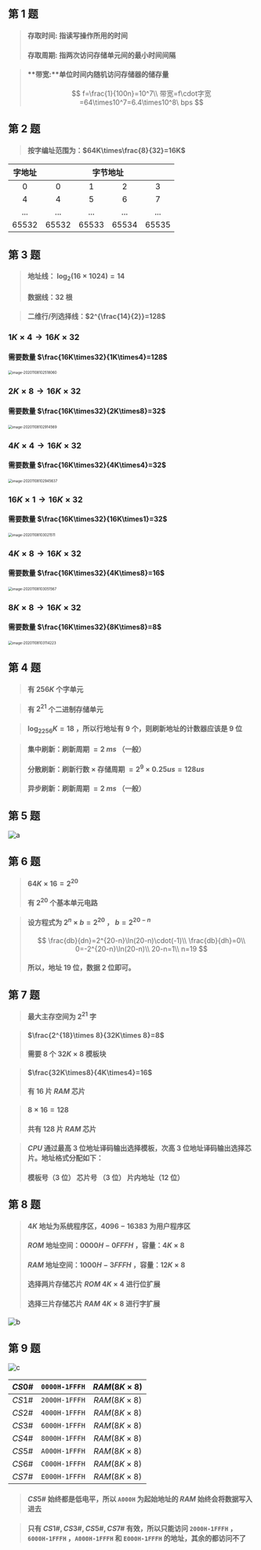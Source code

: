 ## 第 $1$ 题

> #### **存取时间:** 指读写操作所用的时间
>
> #### **存取周期:** 指两次访问存储单元间的最小时间间隔

> #### **带宽:**单位时间内随机访问存储器的储存量
>
> $$
> f=\frac{1}{100n}=10^7\\
> 带宽=f\cdot字宽 =64\times10^7=6.4\times10^8\ bps
> $$



## 第 $2$ 题

> #### 按字编址范围为：$64K\times\frac{8}{32}=16K$ 

<table>
    <thead align = "center">
        <tr>
            <th>字地址</th>
            <th colspan = 4>字节地址</th>
        </tr>
    </thead>
    <tbody>
        <tr align = "center">
            <td>0</td>
            <td>0</td>
            <td>1</td>
            <td>2</td>
            <td>3</td>
        </tr>
        <tr align = "center">
            <td>4</td>
            <td>4</td>
            <td>5</td>
            <td>6</td>
            <td>7</td>
        </tr>
        <tr align = "center">
            <td>...</td>
            <td>...</td>
            <td>...</td>
            <td>...</td>
            <td>...</td>
        </tr>
        <tr align = "center">
            <td>65532</td>
            <td>65532</td>
            <td>65533</td>
            <td>65534</td>
            <td>65535</td>
        </tr>
    </tbody>
</table>
<div style="page-break-after: always;"></div>

## 第 $3$ 题

> #### **地址线：** $\log_2(16\times1024)=14$ 
>
> #### 数据线：$32$ 根

> #### 二维行/列选择线：$2^{\frac{14}{2}}=128$ 



### $1K\times4\to16K\times32$ 

#### 需要数量 $\frac{16K\times32}{1K\times4}=128$

<img src="C:\Users\jinann\AppData\Roaming\Typora\typora-user-images\image-20201108102518060.png" alt="image-20201108102518060" style="zoom:50%;" />

<div style="page-break-after: always;"></div>

### $2K\times8\to16K\times32$ 

#### 需要数量 $\frac{16K\times32}{2K\times8}=32$ 

<img src="C:\Users\jinann\AppData\Roaming\Typora\typora-user-images\image-20201108102914569.png" alt="image-20201108102914569" style="zoom:50%;" />



### $4K\times4\to16K\times32$ 

#### 需要数量 $\frac{16K\times32}{4K\times4}=32$ 

<img src="C:\Users\jinann\AppData\Roaming\Typora\typora-user-images\image-20201108102945637.png" alt="image-20201108102945637" style="zoom:50%;" />

<div style="page-break-after: always;"></div>


### $16K\times1\to16K\times32$ 

#### 需要数量 $\frac{16K\times32}{16K\times1}=32$ 

<img src="C:\Users\jinann\AppData\Roaming\Typora\typora-user-images\image-20201108103021511.png" alt="image-20201108103021511" style="zoom:50%;" />



### $4K\times8\to16K\times32$ 

#### 需要数量 $\frac{16K\times32}{4K\times8}=16$ 

<img src="C:\Users\jinann\AppData\Roaming\Typora\typora-user-images\image-20201108103051567.png" alt="image-20201108103051567" style="zoom:50%;" />

<div style="page-break-after: always;"></div>

### $8K\times8\to16K\times32$ 

#### 需要数量 $\frac{16K\times32}{8K\times8}=8$ 

<img src="C:\Users\jinann\AppData\Roaming\Typora\typora-user-images\image-20201108103114223.png" alt="image-20201108103114223" style="zoom:50%;" />

<div style="page-break-after: always;"></div>

## 第 $4$ 题

> #### 有 $256K$ 个字单元

> #### 有 $2^{21}$ 个二进制存储单元

> #### $\log_2256K=18$ ，所以行地址有 $9$ 个，则刷新地址的计数器应该是 $9$ 位

> #### 集中刷新：刷新周期 $=2\ ms$ （一般）
>
> #### 分散刷新：刷新行数 $\times$ 存储周期 $=2^9\times0.25us=128us$ 
>
> #### 异步刷新：刷新周期 $=2\ ms$ （一般）

<div style="page-break-after: always;"></div>


## 第 $5$ 题

![a](C:\Users\jinann\Downloads\a.png)

<div style="page-break-after: always;"></div>

## 第 $6$ 题

> #### $64K\times16=2^{20}$
>
> #### 有 $2^{20}$ 个基本单元电路

> #### 设方程式为 $2^n\times b=2^{20}$ ， $b=2^{20-n}$ 
>
> $$
> \frac{db}{dn}=2^{20-n}\ln(20-n)\cdot(-1)\\
> \frac{db}{dh}=0\\
> 0=-2^{20-n}\ln(20-n)\\
> 20-n=1\\
> n=19
> $$
>
> #### 所以，地址 $19$ 位，数据 $2$ 位即可。

<div style="page-break-after: always;"></div>

## 第 $7$ 题

> #### 最大主存空间为 $2^{21}$ 字

> #### $\frac{2^{18}\times 8}{32K\times 8}=8$ 
>
> #### 需要 $8$ 个 $32K\times 8$ 模板块

> #### $\frac{32K\times8}{4K\times4}=16$ 
>
> #### 有 $16$ 片 $RAM$ 芯片

> #### $8\times16=128$ 
>
> #### 共有 $128$ 片 $RAM$ 芯片

>#### $CPU$ 通过最高 $3$ 位地址译码输出选择模板，次高 $3$ 位地址译码输出选择芯片。地址格式分配如下：
>
>#### 模板号（$3$ 位） 芯片号 （$3$ 位） 片内地址（$12$ 位）

<div style="page-break-after: always;"></div>

## 第 $8$ 题

> #### $4K$ 地址为系统程序区，$4096-16383$ 为用户程序区
>
> #### $ROM$ 地址空间：$0000H-0FFFH$ ，容量：$4K\times8$
>
> #### $RAM$ 地址空间：$1000H-3FFFH$ ，容量：$12K\times8$ 
>
> #### 选择两片存储芯片 $ROM$ $4K\times 4$ 进行位扩展
>
> #### 选择三片存储芯片 $RAM$ $4K\times 8$ 进行字扩展

![b](C:\Users\jinann\Downloads\b.png)

<div style="page-break-after: always;"></div>

## 第 $9$ 题

![c](C:\Users\jinann\Downloads\c.png)

|$CS0\#$| `0000H-1FFFH` | $RAM(8K\times8)$ |
|:--:| :-----------: | :--------------: |
|$CS1\#$| `2000H-1FFFH` | $RAM(8K\times8)$ |
|$CS2\#$| `4000H-1FFFH` | $RAM(8K\times8)$ |
|$CS3\#$| `6000H-1FFFH` | $RAM(8K\times8)$ |
|$CS4\#$| `8000H-1FFFH` | $RAM(8K\times8)$ |
|$CS5\#$| `A000H-1FFFH` | $RAM(8K\times8)$ |
|$CS6\#$| `C000H-1FFFH` | $RAM(8K\times8)$ |
|$CS7\#$| `E000H-1FFFH` | $RAM(8K\times8)$ |

> #### $CS5\#$ 始终都是低电平，所以 `A000H` 为起始地址的 $RAM$ 始终会将数据写入进去

> #### 只有 $CS1\#,CS3\#,CS5\#,CS7\#$ 有效，所以只能访问 `2000H-1FFFH` ， `6000H-1FFFH` ，`A000H-1FFFH` 和 `E000H-1FFFH` 的地址，其余的都访问不了